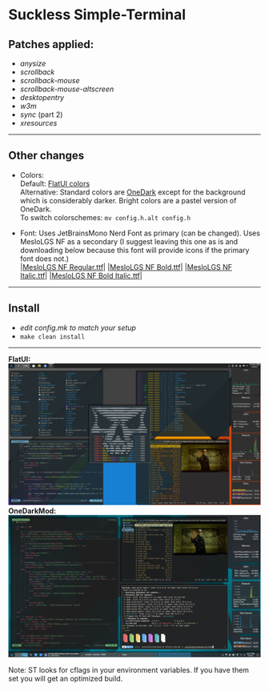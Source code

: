 # **Suckless Simple-Terminal**

## **Patches applied:**
  - *anysize*
  - *scrollback*
  - *scrollback-mouse*
  - *scrollback-mouse-altscreen*
  - *desktopentry*
  - *w3m*
  - *sync* (part 2)
  - *xresources*

___
## **Other changes**
- Colors:  
    Default: [FlatUI colors](http://designmodo.github.io/Flat-UI/)  
    Alternative: Standard colors are [OneDark](https://github.com/joshdick/onedark.vim) except for the background which is considerably darker. Bright colors are a pastel version of OneDark.  
    To switch colorschemes: `mv config.h.alt config.h`

- Font: Uses JetBrainsMono Nerd Font as primary (can be changed). Uses MesloLGS NF as a secondary (I suggest leaving this one as is and downloading below because this font will provide icons if the primary font does not.)  
|[MesloLGS NF Regular.ttf](https://github.com/romkatv/powerlevel10k-media/raw/master/MesloLGS%20NF%20Regular.ttf)|
|[MesloLGS NF Bold.ttf](https://github.com/romkatv/powerlevel10k-media/raw/master/MesloLGS%20NF%20Bold.ttf)|
|[MesloLGS NF Italic.ttf](https://github.com/romkatv/powerlevel10k-media/raw/master/MesloLGS%20NF%20Italic.ttf)|
|[MesloLGS NF Bold Italic.ttf](https://github.com/romkatv/powerlevel10k-media/raw/master/MesloLGS%20NF%20Bold%20Italic.ttf)|
___
## **Install**
- *edit config.mk to match your setup*
- `make clean install`
___
**FlatUI:**
![st2](st2.png)
**OneDarkMod:**
![st](st.png)

Note: ST looks for cflags in your environment variables. If you have them set you will get an optimized build.
